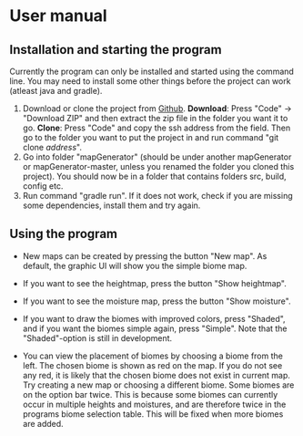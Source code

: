 # User manual

## Installation and starting the program

Currently the program can only be installed and started using the command line. You may need to install some other things before the project can work (atleast java and gradle). 

1. Download or clone the project from [Github](https://github.com/sonjaheikkinen/mapGenerator). **Download**: Press "Code" -> "Download ZIP" and then extract the zip file in the folder you want it to go. **Clone**: Press "Code" and copy the ssh address from the field. Then go to the folder you want to put the project in and run command "git clone *address*".
2. Go into folder "mapGenerator" (should be under another mapGenerator or mapGenerator-master, unless you renamed the folder you cloned this project). You should now be in a folder that contains folders src, build, config etc.
3. Run command "gradle run". If it does not work, check if you are missing some dependencies, install them and try again. 


## Using the program

* New maps can be created by pressing the button "New map". As default, the graphic UI will show you the simple biome map. 
* If you want to see the heightmap, press the button "Show heightmap". 
* If you want to see the moisture map, press the button "Show moisture". 
* If you want to draw the biomes with improved colors, press "Shaded", and if you want the biomes simple again, press "Simple". Note that the "Shaded"-option is still in development.

* You can view the placement of biomes by choosing a biome from the left. The chosen biome is shown as red on the map. If you do not see any red, it is likely that the chosen biome does not exist in current map. Try creating a new map or choosing a different biome. Some biomes are on the option bar twice. This is because some biomes can currently occur in multiple heights and moistures, and are therefore twice in the programs biome selection table. This will be fixed when more biomes are added. 




